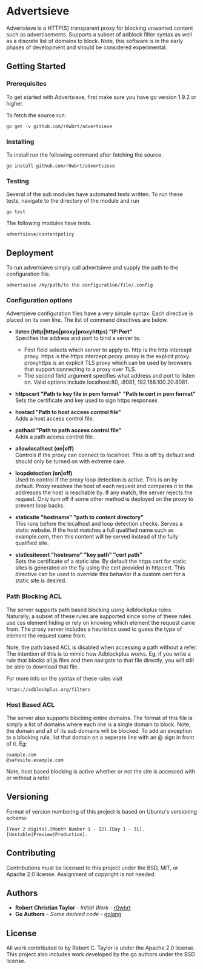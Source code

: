 # Advertsieve

Advertsieve is a HTTP(S) transparent proxy for blocking unwanted content such as 
advertisements. Supports a subset of adblock filter syntax as well as a discrete 
list of domains to block. Note, this software is in the early phases of development
and should be considered experimental.

## Getting Started

### Prerequisites

To get started with Advertsieve, first make sure you have go version 1.9.2 or higher. 

To fetch the source run:

```
go get -v github.com/r0wbrt/advertsieve
```

### Installing

To install run the following command after fetching the source.

```
go install github.com/r0wbrt/advertsieve
```

### Testing 

Several of the sub modules have automated tests written. To run these tests, 
navigate to the directory of the module and run 

```
go test
```

The following modules have tests.

```
advertsieve/contentpolicy
```

## Deployment

To run advertsieve simply call advertsieve and supply the path to the configuration file.

```
advertseive /my/path/to the configuration/file/.config
```   


### Configuration options

Advertsieve configuration files have a very simple syntax. Each directive is placed on its
own line. The list of command directives are below.

* **listen (http|https|proxy|proxyhttps) "IP:Port"**  
Specifies the address and port to bind a server to.
    * First field selects which server to apply to. http is the http intercept proxy. https is the https intercept proxy. proxy is the explicit proxy. proxyhttps is an explicit TLS proxy which can be used by browsers that support connecting to a proxy over TLS.
    * The second field argument specifies what address and port to listen on. Valid options include localhost:80, :8081, 192.168.100.20:8081.

* **httpscert "Path to key file in pem format" "Path to cert in pem format"**  
   Sets the certificate and key used to sign https responses

* **hostacl "Path to host access control file"**  
Adds a host access control file.

* **pathacl "Path to path access control file"**  
Adds a path access control file.

* **allowlocalhost (on|off)**   
Controls if the proxy can connect to localhost. This is off by default and should only be turned on with extreme care.

* **loopdetection (on|off)**  
Used to control if the proxy loop detection is active. This is on by default. Proxy resolves the host of each request and compares it to the addresses the host is reachable by. If any match, the server rejects the request. Only turn off if some other method is deployed on the proxy to prevent loop backs. 

* **staticsite "hostname" "path to content directory"**   
This runs before the localhost and loop detection checks. Serves a static website. If the host matches a full qualified name such as example.com, then this content will be served instead of the fully qualified site. 

* **staticsitecert "hostname" "key path" "cert path"**  
Sets the certificate of a static site. By default the https cert for static sites is generated on the fly using the cert provided in httpcert. This directive can be used to override this behavior if a custom cert for a static site is desired. 


### Path Blocking ACL

The server supports path based blocking using Adblockplus rules. Naturally,
a subset of these rules are supported since some of these rules use css 
element hiding or rely on knowing which element the request came from. The 
proxy server includes a heuristics used to guess the type of element the 
request came from. 

Note, the path based ACL is disabled when accessing a path without a refer. The
intention of this is to mimic how Adblockplus works. Eg, if you write a rule that
blocks all js files and then navigate to that file directly, you will still be able
to download that file.

For more info on the syntax of these rules visit 

```
https://adblockplus.org/filters
```

### Host Based ACL

The server also supports blocking entire domains. The format of this file
is simply a list of domains where each line is a single domain to block. Note,
the domain and all of its sub domains will be blocked. To add an exception to 
a blocking rule, list that domain on a seperate line with an @ sign in front of 
it. Eg:

```
example.com
@safesite.example.com
```

Note, host based blocking is active whether or not the site is accessed with or 
without a refer.

## Versioning 

Format of version numbering of this project is based on Ubuntu's versioning scheme:

```
[Year 2 digits].[Month Number 1 - 12].[Day 1 - 31].[Unstable|Preview|Production].
```

## Contributing 

Contributions must be licensed to this project under the BSD, MIT, or Apache 2.0 license.
Assignment of copyright is not needed.

## Authors

* **Robert Christian Taylor** - *Initial Work* - [r0wbrt](https://github.com/r0wbrt)
* **Go Authors** - *Some derived code* - [golang](https://github.com/golang/go)

## License

All work contributed to by Robert C. Taylor is under the Apache 2.0 license. This project
also includes work developed by the go authors under the BSD license.

